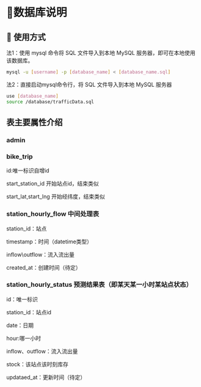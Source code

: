# :bookmark_tabs:数据库说明
## :sparkler: 使用方式
法1：使用 mysql 命令将 SQL 文件导入到本地 MySQL 服务器，即可在本地使用该数据库。
```bash
mysql -u [username] -p [database_name] < [database_name.sql]
```
法2：直接启动mysql命令行，将 SQL 文件导入到本地 MySQL 服务器
```bash
use [database_name]
source /database/trafficData.sql
```
## 表主要属性介绍
### admin
### bike_trip
id:唯一标识自增id

start_station_id 开始站点id，结束类似

start_lat,start_lng 开始经纬度，结束类似
### station_hourly_flow 中间处理表
station_id：站点

timestamp：时间（datetime类型）

inflow\outflow：流入流出量

created_at：创建时间（待定）
### station_hourly_status 预测结果表（即某天某一小时某站点状态）

id：唯一标识

station_id：站点id

date：日期


hour:哪一小时

inflow、outflow：流入流出量

stock：该站点该时刻库存

updataed_at：更新时间（待定）
